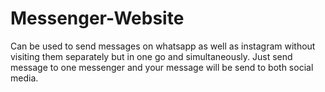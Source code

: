 # Messenger-Website
Can be used to send messages on whatsapp as well as instagram without visiting them separately but in one go and simultaneously. Just send message to one messenger and your message will be send to both social media.
